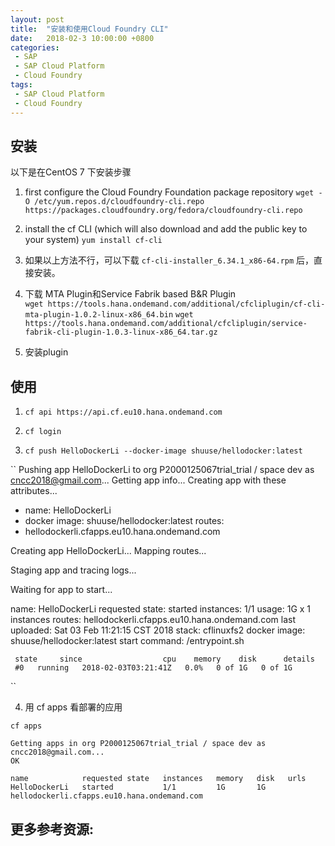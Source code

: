 ```yaml
---
layout: post
title:  "安装和使用Cloud Foundry CLI"
date:   2018-02-3 10:00:00 +0800
categories: 
 - SAP
 - SAP Cloud Platform
 - Cloud Foundry
tags: 
 - SAP Cloud Platform
 - Cloud Foundry
---
```


## 安装
   以下是在CentOS 7 下安装步骤

   1. first configure the Cloud Foundry Foundation package repository
   `wget -O /etc/yum.repos.d/cloudfoundry-cli.repo https://packages.cloudfoundry.org/fedora/cloudfoundry-cli.repo`

   2. install the cf CLI (which will also download and add the public key to your system)
    `yum install cf-cli`

   3. 如果以上方法不行，可以下载  `cf-cli-installer_6.34.1_x86-64.rpm` 后，直接安装。

   4. 下载 MTA Plugin和Service Fabrik based B&R Plugin  
   `wget https://tools.hana.ondemand.com/additional/cfcliplugin/cf-cli-mta-plugin-1.0.2-linux-x86_64.bin`
   `wget https://tools.hana.ondemand.com/additional/cfcliplugin/service-fabrik-cli-plugin-1.0.3-linux-x86_64.tar.gz`
      
   5. 安装plugin 
    

## 使用 
   1. `cf api https://api.cf.eu10.hana.ondemand.com`

   2. `cf login`

   3. `cf push HelloDockerLi --docker-image shuuse/hellodocker:latest`
   
``
Pushing app HelloDockerLi to org P2000125067trial_trial / space dev as cncc2018@gmail.com...
Getting app info...
Creating app with these attributes...
+ name:           HelloDockerLi
+ docker image:   shuuse/hellodocker:latest
  routes:
+   hellodockerli.cfapps.eu10.hana.ondemand.com

Creating app HelloDockerLi...
Mapping routes...

Staging app and tracing logs...

Waiting for app to start...

name:              HelloDockerLi
requested state:   started
instances:         1/1
usage:             1G x 1 instances
routes:            hellodockerli.cfapps.eu10.hana.ondemand.com
last uploaded:     Sat 03 Feb 11:21:15 CST 2018
stack:             cflinuxfs2
docker image:      shuuse/hellodocker:latest
start command:     /entrypoint.sh

     state     since                  cpu    memory    disk      details
     #0   running   2018-02-03T03:21:41Z   0.0%   0 of 1G   0 of 1G
``
   
  4. 用 cf apps 看部署的应用
```
cf apps

Getting apps in org P2000125067trial_trial / space dev as cncc2018@gmail.com...
OK

name            requested state   instances   memory   disk   urls
HelloDockerLi   started           1/1         1G       1G     hellodockerli.cfapps.eu10.hana.ondemand.com

```     



## 更多参考资源:



